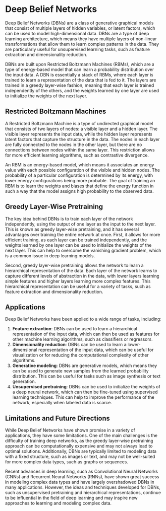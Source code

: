 # Deep Belief Networks

Deep Belief Networks (DBNs) are a class of generative graphical models that consist of multiple layers of hidden variables, or latent factors, which can be used to model high-dimensional data. DBNs are a type of deep learning architecture, which means they have multiple layers of non-linear transformations that allow them to learn complex patterns in the data. They are particularly useful for unsupervised learning tasks, such as feature extraction and dimensionality reduction.

DBNs are built upon Restricted Boltzmann Machines (RBMs), which are a type of energy-based model that can learn a probability distribution over the input data. A DBN is essentially a stack of RBMs, where each layer is trained to learn a representation of the data that is fed to it. The layers are trained in a greedy layer-wise fashion, meaning that each layer is trained independently of the others, and the weights learned by one layer are used to initialize the weights of the next layer.

## Restricted Boltzmann Machines

A Restricted Boltzmann Machine is a type of undirected graphical model that consists of two layers of nodes: a visible layer and a hidden layer. The visible layer represents the input data, while the hidden layer represents latent factors that capture the structure in the data. The nodes in each layer are fully connected to the nodes in the other layer, but there are no connections between nodes within the same layer. This restriction allows for more efficient learning algorithms, such as contrastive divergence.

An RBM is an energy-based model, which means it associates an energy value with each possible configuration of the visible and hidden nodes. The probability of a particular configuration is determined by its energy, with lower energy configurations being more probable. The goal of training an RBM is to learn the weights and biases that define the energy function in such a way that the model assigns high probability to the observed data.

## Greedy Layer-Wise Pretraining

The key idea behind DBNs is to train each layer of the network independently, using the output of one layer as the input to the next layer. This is known as greedy layer-wise pretraining, and it has several advantages over training the entire network at once. First, it allows for more efficient training, as each layer can be trained independently, and the weights learned by one layer can be used to initialize the weights of the next layer. This can help to overcome the vanishing gradient problem, which is a common issue in deep learning models.

Second, greedy layer-wise pretraining allows the network to learn a hierarchical representation of the data. Each layer of the network learns to capture different levels of abstraction in the data, with lower layers learning simple features and higher layers learning more complex features. This hierarchical representation can be useful for a variety of tasks, such as feature extraction and dimensionality reduction.

## Applications

Deep Belief Networks have been applied to a wide range of tasks, including:

1. **Feature extraction**: DBNs can be used to learn a hierarchical representation of the input data, which can then be used as features for other machine learning algorithms, such as classifiers or regressors.
2. **Dimensionality reduction**: DBNs can be used to learn a lower-dimensional representation of the input data, which can be useful for visualization or for reducing the computational complexity of other algorithms.
3. **Generative modeling**: DBNs are generative models, which means they can be used to generate new samples from the learned probability distribution. This can be useful for tasks such as image synthesis or text generation.
4. **Unsupervised pretraining**: DBNs can be used to initialize the weights of a deep neural network, which can then be fine-tuned using supervised learning techniques. This can help to improve the performance of the network, especially when labeled data is scarce.

## Limitations and Future Directions

While Deep Belief Networks have shown promise in a variety of applications, they have some limitations. One of the main challenges is the difficulty of training deep networks, as the greedy layer-wise pretraining approach can be computationally expensive and may not always lead to optimal solutions. Additionally, DBNs are typically limited to modeling data with a fixed structure, such as images or text, and may not be well-suited for more complex data types, such as graphs or sequences.

Recent advances in deep learning, such as Convolutional Neural Networks (CNNs) and Recurrent Neural Networks (RNNs), have shown great success in modeling complex data types and have largely overshadowed DBNs in many applications. However, the ideas and techniques developed for DBNs, such as unsupervised pretraining and hierarchical representations, continue to be influential in the field of deep learning and may inspire new approaches to learning and modeling complex data.
